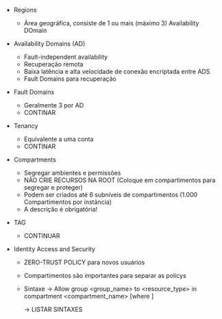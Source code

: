 - Regions
    
    *  Área geográfica, consiste de 1 ou mais (máximo 3)
        Availability DOmain

- Availability Domains (AD)

    * Fault-independent availability
    * Recuperação remota
    * Baixa latência e alta velocidade de conexão encriptada 
        entre ADS
    * Fault Domains para recuperação

- Fault Domains

    * Geralmente 3 por AD
    * CONTINAR

- Tenancy

    * Equivalente a uma conta
    * CONTINAR

- Compartments

    * Segregar ambientes e permissões
    * NÃO CRIE RECURSOS NA ROOT (Coloque em compartimentos 
        para segregar e proteger)
    * Podem ser criados até 6 subníveis de compartimentos 
        (1.000 Compartimentos por instância)
    * A descrição é obrigatória!

- TAG

    * CONTINUAR

- Identity Access and Security

    * ZERO-TRUST POLICY para novos usuários
    * Compartimentos são importantes para separar as policys
    * Sintaxe
        -> Allow group <group_name> to <verb><resource_type>
           in compartment <compartment_name> [where <condition>]

        -> LISTAR SINTAXES